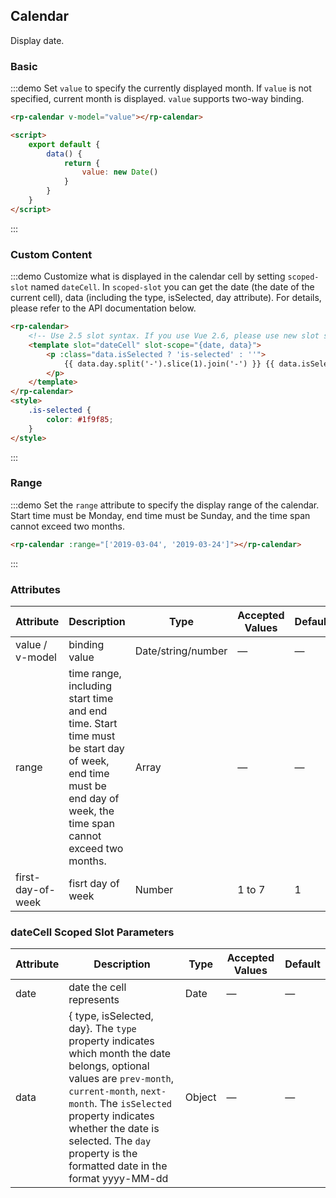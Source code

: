 ## Calendar

Display date.

### Basic

:::demo Set `value` to specify the currently displayed month. If `value` is not specified, current month is displayed. `value` supports two-way binding.

```html
<rp-calendar v-model="value"></rp-calendar>

<script>
    export default {
        data() {
            return {
                value: new Date()
            }
        }
    }
</script>
```

:::

### Custom Content

:::demo Customize what is displayed in the calendar cell by setting `scoped-slot` named `dateCell`. In `scoped-slot` you can get the date (the date of the current cell), data (including the type, isSelected, day attribute). For details, please refer to the API documentation below.

```html
<rp-calendar>
    <!-- Use 2.5 slot syntax. If you use Vue 2.6, please use new slot syntax-->
    <template slot="dateCell" slot-scope="{date, data}">
        <p :class="data.isSelected ? 'is-selected' : ''">
            {{ data.day.split('-').slice(1).join('-') }} {{ data.isSelected ? '✔️' : ''}}
        </p>
    </template>
</rp-calendar>
<style>
    .is-selected {
        color: #1f9f85;
    }
</style>
```

:::

### Range

:::demo Set the `range` attribute to specify the display range of the calendar. Start time must be Monday, end time must be Sunday, and the time span cannot exceed two months.

```html
<rp-calendar :range="['2019-03-04', '2019-03-24']"></rp-calendar>
```

:::

### Attributes

| Attribute         | Description                                                                                                                                                    | Type               | Accepted Values | Default |
| ----------------- | -------------------------------------------------------------------------------------------------------------------------------------------------------------- | ------------------ | --------------- | ------- |
| value / v-model   | binding value                                                                                                                                                  | Date/string/number | —               | —       |
| range             | time range, including start time and end time. Start time must be start day of week, end time must be end day of week, the time span cannot exceed two months. | Array              | —               | —       |
| first-day-of-week | fisrt day of week                                                                                                                                              | Number             | 1 to 7          | 1       |

### dateCell Scoped Slot Parameters

| Attribute | Description                                                                                                                                                                                                                                                                                | Type   | Accepted Values | Default |
| --------- | ------------------------------------------------------------------------------------------------------------------------------------------------------------------------------------------------------------------------------------------------------------------------------------------ | ------ | --------------- | ------- |
| date      | date the cell represents                                                                                                                                                                                                                                                                   | Date   | —               | —       |
| data      | { type, isSelected, day}. The `type` property indicates which month the date belongs, optional values are `prev-month`, `current-month`, `next-month`. The `isSelected` property indicates whether the date is selected. The `day` property is the formatted date in the format yyyy-MM-dd | Object | —               | —       |
